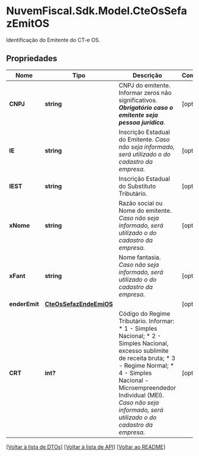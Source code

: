 # NuvemFiscal.Sdk.Model.CteOsSefazEmitOS
Identificação do Emitente do CT-e OS.

## Propriedades

Nome | Tipo | Descrição | Comentários
------------ | ------------- | ------------- | -------------
**CNPJ** | **string** | CNPJ do emitente.  Informar zeros não significativos.    ***Obrigatório caso o emitente seja pessoa jurídica***. | [optional] 
**IE** | **string** | Inscrição Estadual do Emitente.    *Caso não seja informado, será utilizado o do cadastro da empresa.* | [optional] 
**IEST** | **string** | Inscrição Estadual do Substituto Tributário. | [optional] 
**xNome** | **string** | Razão social ou Nome do emitente.    *Caso não seja informado, será utilizado o do cadastro da empresa.* | [optional] 
**xFant** | **string** | Nome fantasia.    *Caso não seja informado, será utilizado o do cadastro da empresa.* | [optional] 
**enderEmit** | [**CteOsSefazEndeEmiOS**](CteOsSefazEndeEmiOS.md) |  | [optional] 
**CRT** | **int?** | Código do Regime Tributário. Informar:  * 1 - Simples Nacional;  * 2 - Simples Nacional, excesso sublimite de receita bruta;  * 3 - Regime Normal;  * 4 - Simples Nacional - Microempreendedor Individual (MEI).    *Caso não seja informado, será utilizado o do cadastro da empresa.* | [optional] 

[[Voltar à lista de DTOs]](../README.md#documentation-for-models) [[Voltar à lista de API]](../README.md#documentation-for-api-endpoints) [[Voltar ao README]](../README.md)

